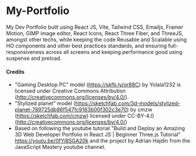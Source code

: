 # My-Portfolio
My Dev Portfolio built using React JS, Vite, Tailwind CSS, Emailjs, Framer Motion, GIMP image editor, React Icons, React Three Fiber, and ThreeJS, amongst other techs, while keeping the code Reusable and Scalable using HO components and other best practices standards, and ensuring full-responsiveness across all screens and keeping performance good using suspense and preload.

#### Credits
- "Gaming Desktop PC" model (https://skfb.ly/or88C) by Yolala1232 is licensed under Creative Commons Attribution (http://creativecommons.org/licenses/by/4.0/).
- "Stylized planet" model (https://sketchfab.com/3d-models/stylized-planet-789725db86f547fc9163b00f302c3e70) by cmzw (https://sketchfab.com/cmzw) licensed under CC-BY-4.0 (http://creativecommons.org/licenses/by/4.0/)
- Based on following the youtube tutorial "Build and Deploy an Amazing 3D Web Developer Portfolio in React JS | Beginner Three.js Tutorial" https://youtu.be/0fYi8SGA20k and the project by Adrian Hajdin from the JavaScript Mastery youtube channel.
